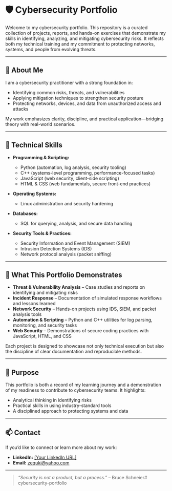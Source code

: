 # 🛡️ Cybersecurity Portfolio

Welcome to my cybersecurity portfolio. This repository is a curated collection of projects, reports, and hands-on exercises that demonstrate my skills in identifying, analyzing, and mitigating cybersecurity risks. It reflects both my technical training and my commitment to protecting networks, systems, and people from evolving threats.

---

## 👤 About Me
I am a cybersecurity practitioner with a strong foundation in:
- Identifying common risks, threats, and vulnerabilities
- Applying mitigation techniques to strengthen security posture
- Protecting networks, devices, and data from unauthorized access and attacks

My work emphasizes clarity, discipline, and practical application—bridging theory with real-world scenarios.

---

## 🧰 Technical Skills
- **Programming & Scripting:**  
  - Python (automation, log analysis, security tooling)  
  - C++ (systems-level programming, performance-focused tasks)  
  - JavaScript (web security, client-side scripting)  
  - HTML & CSS (web fundamentals, secure front-end practices)  

- **Operating Systems:**  
  - Linux administration and security hardening  

- **Databases:**  
  - SQL for querying, analysis, and secure data handling  

- **Security Tools & Practices:**  
  - Security Information and Event Management (SIEM)  
  - Intrusion Detection Systems (IDS)  
  - Network protocol analysis (packet sniffing)  

---

## 📂 What This Portfolio Demonstrates
- **Threat & Vulnerability Analysis** – Case studies and reports on identifying and mitigating risks  
- **Incident Response** – Documentation of simulated response workflows and lessons learned  
- **Network Security** – Hands-on projects using IDS, SIEM, and packet analysis tools  
- **Automation & Scripting** – Python and C++ utilities for log parsing, monitoring, and security tasks  
- **Web Security** – Demonstrations of secure coding practices with JavaScript, HTML, and CSS  

Each project is designed to showcase not only technical execution but also the discipline of clear documentation and reproducible methods.

---

## 🎯 Purpose
This portfolio is both a record of my learning journey and a demonstration of my readiness to contribute to cybersecurity teams. It highlights:
- Analytical thinking in identifying risks  
- Practical skills in using industry-standard tools  
- A disciplined approach to protecting systems and data  

---

## 📫 Contact
If you’d like to connect or learn more about my work:  
- **LinkedIn:** [\[Your LinkedIn URL\]  ](https://www.linkedin.com/in/jeffrey-manning-7aa8a4386/)
- **Email:** zequki@yahoo.com  

---

> *“Security is not a product, but a process.”* – Bruce Schneier# cybersecurity-portfolio

